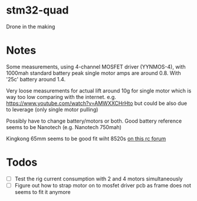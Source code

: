# stm32-quad

Drone in the making

# Notes

Some measurements, using 4-channel MOSFET driver (YYNMOS-4), with 1000mah standard battery peak single motor amps are around 0.8. With '25c' battery around 1.4.

Very loose measurements for actual lift around 10g for single motor which is way too low comparing with the internet. e.g. https://www.youtube.com/watch?v=AMWXXCHrHto but could be also due to leverage (only single motor pulling)

Possibly have to change battery/motors or both. Good battery reference seems to be Nanotech (e.g. Nanotech 750mah)

Kingkong 65mm seems to be good fit wiht 8520s [on this rc forum](https://www.rcgroups.com/forums/showthread.php?2811110-Racerstar-8520-coreless-motors-Review-Thrust-Test-(8-5x20mm-brushed-motors)/page2)

# Todos

- [ ] Test the rig current consumption with 2 and 4 motors simultaneously
- [ ] Figure out how to strap motor on to mosfet driver pcb as frame does not seems to fit it anymore
